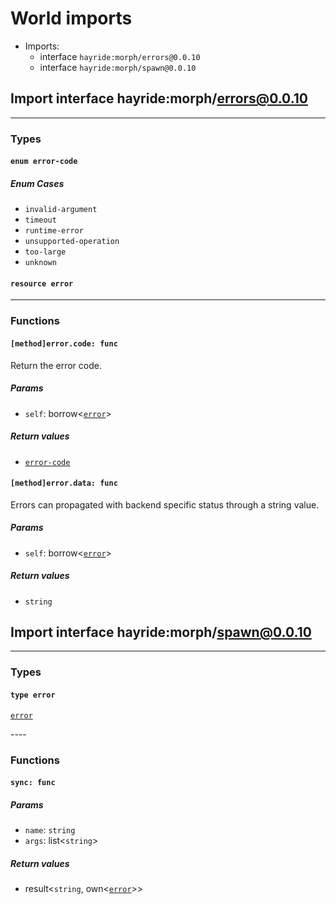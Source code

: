 # <a id="imports"></a>World imports


 - Imports:
    - interface `hayride:morph/errors@0.0.10`
    - interface `hayride:morph/spawn@0.0.10`

## <a id="hayride_morph_errors_0_0_10"></a>Import interface hayride:morph/errors@0.0.10


----

### Types

#### <a id="error_code"></a>`enum error-code`


##### Enum Cases

- <a id="error_code.invalid_argument"></a>`invalid-argument`
- <a id="error_code.timeout"></a>`timeout`
- <a id="error_code.runtime_error"></a>`runtime-error`
- <a id="error_code.unsupported_operation"></a>`unsupported-operation`
- <a id="error_code.too_large"></a>`too-large`
- <a id="error_code.unknown"></a>`unknown`
#### <a id="error"></a>`resource error`

----

### Functions

#### <a id="method_error_code"></a>`[method]error.code: func`

Return the error code.

##### Params

- <a id="method_error_code.self"></a>`self`: borrow<[`error`](#error)>

##### Return values

- <a id="method_error_code.0"></a> [`error-code`](#error_code)

#### <a id="method_error_data"></a>`[method]error.data: func`

Errors can propagated with backend specific status through a string value.

##### Params

- <a id="method_error_data.self"></a>`self`: borrow<[`error`](#error)>

##### Return values

- <a id="method_error_data.0"></a> `string`

## <a id="hayride_morph_spawn_0_0_10"></a>Import interface hayride:morph/spawn@0.0.10


----

### Types

#### <a id="error"></a>`type error`
[`error`](#error)
<p>
----

### Functions

#### <a id="sync"></a>`sync: func`


##### Params

- <a id="sync.name"></a>`name`: `string`
- <a id="sync.args"></a>`args`: list<`string`>

##### Return values

- <a id="sync.0"></a> result<`string`, own<[`error`](#error)>>

